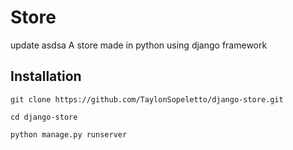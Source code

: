 # Store
update asdsa
A store made in python using django framework

## Installation

```console
git clone https://github.com/TaylonSopeletto/django-store.git
```

```console
cd django-store
```

```console
python manage.py runserver
```